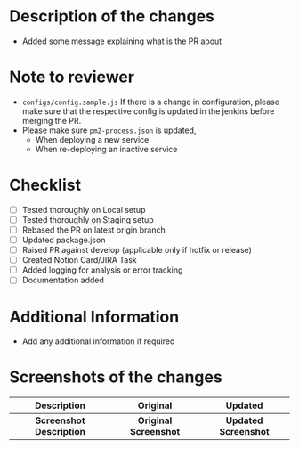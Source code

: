 # Description of the changes

- Added some message explaining what is the PR about

# Note to reviewer

- `configs/config.sample.js`
  If there is a change in configuration, please make sure that the respective config is updated in the jenkins before merging the PR.
- Please make sure `pm2-process.json` is updated,
    - When deploying a new service
    - When re-deploying an inactive service

# Checklist

- [ ] Tested thoroughly on Local setup
- [ ] Tested thoroughly on Staging setup
- [ ] Rebased the PR on latest origin branch
- [ ] Updated package.json
- [ ] Raised PR against develop (applicable only if hotfix or release)
- [ ] Created Notion Card/JIRA Task
- [ ] Added logging for analysis or error tracking
- [ ] Documentation added

# Additional Information

- Add any additional information if required

# Screenshots of the changes

|        Description         |        Original         |        Updated         |
| :------------------------: | :---------------------: | :--------------------: |
| **Screenshot Description** | **Original Screenshot** | **Updated Screenshot** |
